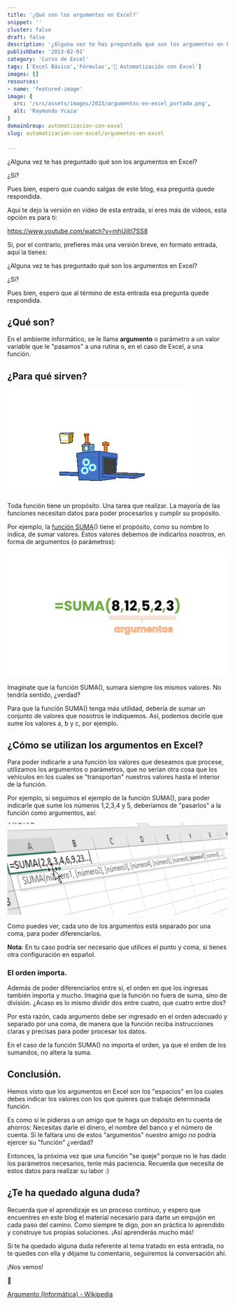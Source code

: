```yaml
---
title: '¿Qué son los argumentos en Excel?'
snippet: ''
cluster: false
draft: false 
description: '¿Alguna vez te has preguntado qué son los argumentos en Excel? ¿Sí? Pues bien, espero que al término de esta entrada esa pregunta quede respondida.'
publishDate: '2013-02-01'
category: 'Curso de Excel'
tags: ['Excel Básico','Fórmulas','🤖 Automatización con Excel']
images: []
resources: 
- name: 'featured-image'
image: {
  src: '/src/assets/images/2023/argumentos-en-excel_portada.png',
  alt: 'Raymundo Ycaza'
}
domainGroup: automatizacion-con-excel
slug: automatizacion-con-excel/argumentos-en-excel

---
```


¿Alguna vez te has preguntado qué son los argumentos en Excel?

¿Sí?

Pues bien, espero que cuando salgas de este blog, esa pregunta quede respondida.

Aquí te dejo la versión en video de esta entrada, si eres más de videos, esta opción es para ti:

https://www.youtube.com/watch?v=mhUiItl7SS8

Si, por el contrario, prefieres más una versión breve, en formato entrada, aquí la tienes:

¿Alguna vez te has preguntado qué son los argumentos en Excel?

¿Sí?

Pues bien, espero que al término de esta entrada esa pregunta quede respondida.

## ¿Qué son?

En el ambiente informático, se le llama **argumento** o parámetro a un valor variable que le "pasamos" a una rutina o, en el caso de Excel, a una función.

## ¿Para qué sirven?

![Proceso de Entrada y Salida](images/proceso-entrada-salida.gif)

Toda función tiene un propósito. Una tarea que realizar. La mayoría de las funciones necesitan datos para poder procesarlos y cumplir su propósito.

Por ejemplo, la [función SUMA](https://raymundoycaza.com/automatizacion-con-excel/formulas-en-excel/la-funcion-suma-en-excel/)() tiene el propósito, como su nombre lo indica, de sumar valores. Estos valores debemos de indicarlos nosotros, en forma de argumentos (o parámetros):

![Función SUMA](images/funcion-suma.png)

Imagínate que la función SUMA(), sumara siempre los mismos valores. No tendría sentido, ¿verdad?

Para que la función SUMA() tenga más utilidad, debería de sumar un conjunto de valores que nosotros le indiquemos. Así, podemos decirle que sume los valores a, b y c, por ejemplo.

## ¿Cómo se utilizan los argumentos en Excel?

Para poder indicarle a una función los valores que deseamos que procese, utilizamos los argumentos o parámetros, que no serían otra cosa que los vehículos en los cuales se "transportan" nuestros valores hasta el interior de la función.

Por ejemplo, si seguimos el ejemplo de la función SUMA(), para poder  indicarle que sume los números 1,2,3,4 y 5, deberíamos de "pasarlos" a la función como argumentos, así:

![](images/argumentos-en-excel_01.png)

Como puedes ver, cada uno de los argumentos está separado por una coma, para poder diferenciarlos.

**Nota**: En tu caso podría ser necesario que utilices el punto y coma, si tienes otra configuración en español.

### El orden importa.

Además de poder diferenciarlos entre sí, el orden en que los ingresas también importa y mucho. Imagina que la función no fuera de suma, sino de división. ¿Acaso es lo mismo dividir dos entre cuatro, que cuatro entre dos?

Por esta razón, cada argumento debe ser ingresado en el orden adecuado y separado por una coma, de manera que la función reciba instrucciones claras y precisas para poder procesar los datos.

En el caso de la función SUMA() no importa el orden, ya que el orden de los sumandos, no altera la suma.

## Conclusión.

Hemos visto que los argumentos en Excel son los "espacios" en los cuales debes indicar los valores con los que quieres que trabaje determinada función.

Es como si le pidieras a un amigo que te haga un depósito en tu cuenta de ahorros: Necesitas darle el dinero, el nombre del banco y el número de cuenta. Si le faltara uno de estos "argumentos" nuestro amigo no podría ejercer su "función" ¿verdad?

Entonces, la próxima vez que una función "se queje" porque no le has dado los parámetros necesarios, tenle más paciencia. Recuerda que necesita de estos datos para realizar su labor :)

## ¿Te ha quedado alguna duda?

Recuerda que el aprendizaje es un proceso continuo, y espero que encuentres en este blog el material necesario para darte un empujón en cada paso del camino. Como siempre te digo, pon en práctica lo aprendido y construye tus propias soluciones. ¡Así aprenderás mucho más!

Si te ha quedado alguna duda referente al tema tratado en esta entrada, no te quedes con ella y déjame tu comentario, seguiremos la conversación ahí.

¡Nos vemos!

🐌

[Argumento (Informática) - Wikipedia](http://es.wikipedia.org/wiki/Argumento_(inform%C3%A1tica))
